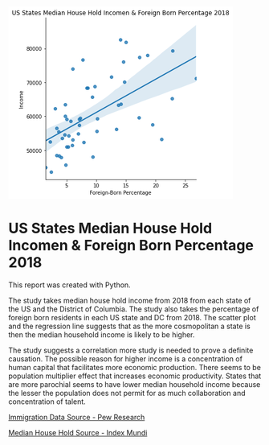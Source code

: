 ![US States Median House Hold Incomen & Foreign Born Percentage 2018](https://github.com/crodier1/crodier1.github.io/blob/master/immigration_income_study_2018/data_sets/chart.png?raw=true)

# US States Median House Hold Incomen & Foreign Born Percentage 2018

This report was created with Python.

The study takes median house hold income from 2018 from each state of the US and the District of Columbia. The study also takes the percentage of foreign born residents in each US state and DC from 2018. The scatter plot and the regression line suggests that as the more cosmopolitan a state is then the median household income is likely to be higher. 

The study suggests a correlation more study is needed to prove a definite causation. The possible reason for higher income is a concentration of human capital that facilitates more economic production. There seems to be population multiplier effect that increases economic productivity. States that are more parochial seems to have lower median household income because the lesser the population does not permit for as much collaboration and concentration of talent.  

[Immigration Data Source - Pew Research](https://www.pewresearch.org/hispanic/2020/08/20/facts-on-u-s-immigrants-trend-data/)

[Median House Hold Source - Index Mundi](https://www.indexmundi.com/facts/united-states/quick-facts/all-states/median-household-income#table)